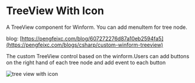 # TreeView With Icon

A TreeView component for Winform. You can add menuItem for tree node.

blog: [https://pengfeixc.com/blog/607272276d87a10eb2594fa5](https://pengfeixc.com/blogs/csharp/custom-winform-treeview)

The custom TreeView control based on the winform.Users can add buttons on the right hand of each tree node and add event to each button

![tree view with icon](https://pengfeiw.github.io/images/blog/7.gif)

